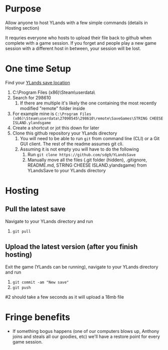 # Purpose
Allow anyone to host YLands with a few simple commands (details in Hosting section)

It requries everyone who hosts to upload their file back to github when complete with a game session.  If you forget and people play a new game session with a different host in between, your session will be lost.

# One time Setup

Find your [YLands save location](https://ylands.com/community/topic/5442-save-file-location/)

1. C:\Program Files (x86)\Steam\userdata\
2. Search for 298610
    1. If there are multiple it's likely the one containing the most recently modified "remote" folder inside
3. For example mine is `C:\Program Files (x86)\Steam\userdata\27090545\298610\remote\SaveGames\STRING CHEESE ISLAND.ylandsgame`
4. Create a shortcut or jot this down for later
5. Clone this github repository your YLands directory
   1. You will need to be able to run `git` from command line (CLI) or a Git GUI client.  The rest of the readme assumes git cli.
   1. Assuming it is not empty you will have to do the following
       1. Run `git clone https://github.com/sdg9/YLandsSave`
       2. Manually move all the files (.git folder (hidden), .gitignore, README.md, STRING CHEESE ISLAND.ylandsgame) from YLandsSave to your YLands directory

# Hosting

## Pull the latest save
Navigate to your YLands directory and run
1. `git pull`

## Upload the latest version (after you finish hosting)
Exit the game (YLands can be running), navigate to your YLands directory and run
1. `git commit -am "New save"`
2. `git push`  

#2 should take a few seconds as it will upload a 18mb file
    
# Fringe benefits
- If something bogus happens (one of our computers blows up, Anthony joins and steals all our goodies, etc) we'll have a restore point for every game session.
